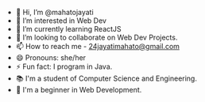 - 👋 Hi, I’m @mahatojayati
- 👀 I’m interested in Web Dev
- 🌱 I’m currently learning ReactJS
- 💞️ I’m looking to collaborate on Web Dev Projects.
- 📫 How to reach me - 24jayatimahato@gmail.com
- 😄 Pronouns: she/her
- ⚡ Fun fact: I program in Java.
- 📚 I'm a student of Computer Science and Engineering.
- 🎉 I'm a beginner in Web Development.

<!---
mahatojayati/mahatojayati is a ✨ special ✨ repository because its `README.md` (this file) appears on your GitHub profile.
You can click the Preview link to take a look at your changes.
--->
